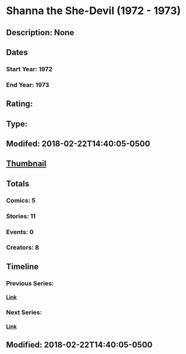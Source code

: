 # Shanna the She-Devil (1972 - 1973)
## Description: None
## Dates
### Start Year: 1972
### End Year: 1973
## Rating: 
## Type: 
## Modifed: 2018-02-22T14:40:05-0500
## [Thumbnail](http://i.annihil.us/u/prod/marvel/i/mg/5/d0/5a8f1c810a244.jpg)
## Totals
### Comics: 5
### Stories: 11
### Events: 0
### Creators: 8
## Timeline
### Previous Series: 
#### [Link]()
### Next Series: 
#### [Link]()
## Modified: 2018-02-22T14:40:05-0500
